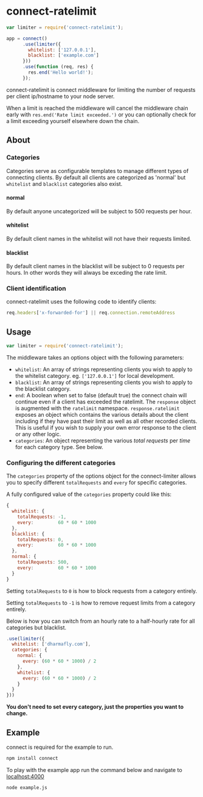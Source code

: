 connect-ratelimit
=================

```JavaScript
var limiter = require('connect-ratelimit');

app = connect()
      .use(limiter({
        whitelist: ['127.0.0.1'],
        blacklist: ['example.com']
      }))
      .use(function (req, res) {
        res.end('Hello world!');
      });
```

connect-ratelimit is connect middleware for limiting the number of requests per 
client ip/hostname to your node server.

When a limit is reached the middleware will cancel the middleware chain early 
with `res.end('Rate limit exceeded.')` or you can optionally check for a limit 
exceeding yourself elsewhere down the chain.

About
-----

### Categories

Categories serve as configurable templates to manage different types of connecting clients. By default all clients are categorized as 'normal' but `whitelist` and `blacklist` categories also exist. 

#### normal

By default anyone uncategorized will be subject to 500 requests per hour.

#### whitelist

By default client names in the whitelist will not have their requests limited.

#### blacklist

By default client names in the blacklist will be subject to 0 requests per hours. In other words they will always be exceding the rate limit.

### Client identification

connect-ratelimit uses the following code to identify clients:

```JavaScript
req.headers['x-forwarded-for'] || req.connection.remoteAddress
```


Usage
-----

```JavaScript
var limiter = require('connect-ratelimit');
```

The middleware takes an options object with the following parameters:

- `whitelist`: An array of strings representing clients you wish to apply to 
the whitelist category. eg. `['127.0.0.1']` for local development.
- `blacklist`: An array of strings representing clients you wish to apply to 
the blacklist category.
- `end`: A boolean when set to false (default true) the connect chain will 
continue even if a client has exceeded the ratelimit. The `response` object is 
augmented with the `ratelimit` namespace. `response.ratelimit` exposes an object 
which contains the various details about the client including if they have past 
their limit as well as all other recorded clients. This is useful if you wish 
to supply your own error response to the client or any other logic.
- `categories`: An object representing the various *total requests* per *time* 
for each category type. See below.

### Configuring the different categories

The `categories` property of the options object for the connect-limiter allows 
you to specify different `totalRequests` and `every` for specific categories.

A fully configured value of the `categories` property could like this:

```JavaScript
{
  whitelist: {
    totalRequests: -1,
    every:         60 * 60 * 1000
  },
  blacklist: {
    totalRequests: 0,
    every:         60 * 60 * 1000 
  },
  normal: {
    totalRequests: 500,
    every:         60 * 60 * 1000
  }
}
```

Setting `totalRequests` to `0` is how to block requests from a category 
entirely.

Setting `totalRequests` to `-1` is how to remove request limits from a category entirely.

Below is how you can switch from an hourly rate to a half-hourly rate for all 
categories but blacklist.

```JavaScript
.use(limiter({
  whitelist: ['dharmafly.com'],
  categories: {
    normal: {
      every: (60 * 60 * 1000) / 2
    },
    whitelist: {
      every: (60 * 60 * 1000) / 2
    }
  }
}))
```

**You don't need to set every category, just the properties you want to change.**

Example
-------

connect is required for the example to run.

```bash
npm install connect
```

To play with the example app run the command below and navigate to 
[localhost:4000](http://localhost:4000)

```bash
node example.js
```

